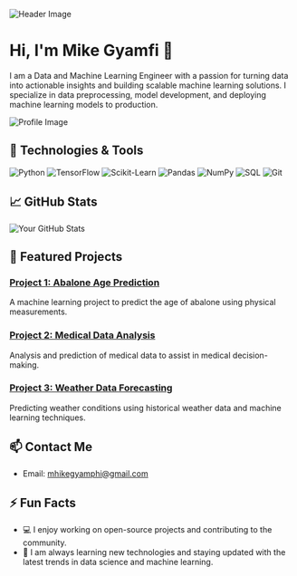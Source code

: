 ![Header Image](https://www.sharda.ac.in/blog/attachments/blog_images/Machine-Learning-data-Science-1-min.jpg)

# Hi, I'm Mike Gyamfi 👋

I am a Data and Machine Learning Engineer with a passion for turning data into actionable insights and building scalable machine learning solutions. I specialize in data preprocessing, model development, and deploying machine learning models to production. 

![Profile Image](https://static.vecteezy.com/system/resources/thumbnails/002/227/847/small/programmer-computer-expert-black-linear-icon-vector.jpg)

## 🔧 Technologies & Tools

![Python](https://img.shields.io/badge/-Python-333?style=flat&logo=python)
![TensorFlow](https://img.shields.io/badge/-TensorFlow-333?style=flat&logo=tensorflow)
![Scikit-Learn](https://img.shields.io/badge/-Scikit--Learn-333?style=flat&logo=scikit-learn)
![Pandas](https://img.shields.io/badge/-Pandas-333?style=flat&logo=pandas)
![NumPy](https://img.shields.io/badge/-NumPy-333?style=flat&logo=numpy)
![SQL](https://img.shields.io/badge/-SQL-333?style=flat&logo=sql)
![Git](https://img.shields.io/badge/-Git-333?style=flat&logo=git)

## 📈 GitHub Stats

![Your GitHub Stats](https://github-readme-stats.vercel.app/api?username=Mgyamfi9&show_icons=true&theme=radical)

## 🌟 Featured Projects

### [Project 1: Abalone Age Prediction](https://github.com/yourusername/abalone-age-prediction)
A machine learning project to predict the age of abalone using physical measurements.

### [Project 2: Medical Data Analysis](https://github.com/yourusername/medical-data-analysis)
Analysis and prediction of medical data to assist in medical decision-making.

### [Project 3: Weather Data Forecasting](https://github.com/yourusername/weather-data-forecasting)
Predicting weather conditions using historical weather data and machine learning techniques.


## 📫 Contact Me
- Email: [mhikegyamphi@gmail.com](mailto:mhikegyamphi@example.com)

## ⚡ Fun Facts

- 💻 I enjoy working on open-source projects and contributing to the community.
- 🌱 I am always learning new technologies and staying updated with the latest trends in data science and machine learning.
